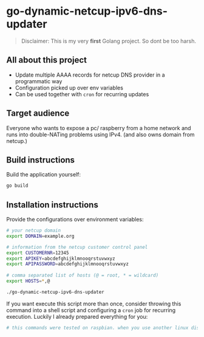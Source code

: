 # go-dynamic-netcup-ipv6-dns-updater

> Disclaimer: This is my very **first** Golang project. So dont be too harsh.

## All about this project
- Update multiple AAAA records for netcup DNS provider in a programmatic way
- Configuration picked up over env variables
- Can be used together with `cron` for recurring updates

## Target audience

Everyone who wants to expose a pc/ raspberry from a home network and runs into double-NATing problems using IPv4. (and also owns domain from netcup.)

## Build instructions

Build the application yourself:

```bash
go build
```  

## Installation instructions
 
 Provide the configurations over environment variables:
 
```bash
# your netcup domain
export DOMAIN=example.org 

# information from the netcup customer control panel
export CUSTOMERNR=12345  
export APIKEY=abcdefghijklmnooqrstuvwxyz 
export APIPASSWORD=abcdefghijklmnooqrstuvwxyz
 
# comma separated list of hosts (@ = root, * = wildcard)
export HOSTS=*,@ 

./go-dynamic-netcup-ipv6-dns-updater
```

If you want execute this script more than once, consider throwing this command into a shell script and configuring a `cron`
job for recurring execution. Luckily I already prepared everything for you:

````bash
# this commands were tested on raspbian. when you use another linux distribution, the commands may vary

 
````
